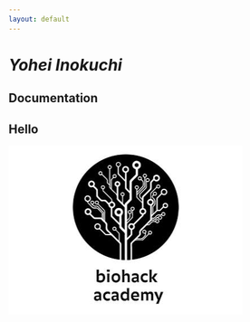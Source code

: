 ```yaml
---
layout: default
---
```


# _Yohei Inokuchi_

## Documentation

## Hello

![Test Image](image/sample.png)
